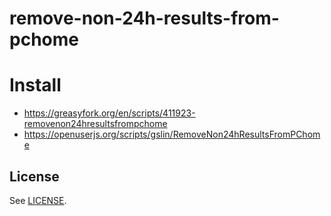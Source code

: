 # remove-non-24h-results-from-pchome

# Install

* https://greasyfork.org/en/scripts/411923-removenon24hresultsfrompchome
* https://openuserjs.org/scripts/gslin/RemoveNon24hResultsFromPChome

## License

See [LICENSE](LICENSE).
